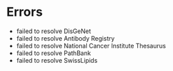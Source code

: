 # Errors

- failed to resolve DisGeNet
- failed to resolve Antibody Registry
- failed to resolve National Cancer Institute Thesaurus
- failed to resolve PathBank
- failed to resolve SwissLipids